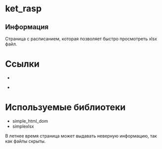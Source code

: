 # ket_rasp
## Информация
Страница с расписанием, которая позволяет быстро просмотреть xlsx файл. 

# Ссылки
* ~~~https://clefer.ru/bot/others/rasp.php~~~ — полное расписание
* ~~~https://clefer.ru/others/rasp.php~~~ — расписание с фильтром группы (4-1 ЭТО)

# Используемые библиотеки
* simple_html_dom
* simplexlsx

В летнее время страница может выдавать неверную информацию, так как файлы скрыты.
